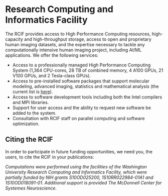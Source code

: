 # Research Computing and Informatics Facility
The RCIF provides access to High Performance Computing resources, high-capacity and high-throughput storage, access to open and proprietary human imaging datasets, and the expertise necessary to tackle any computationally intensive human imaging project, including AI/ML applications. We offer the following services:

*   Access to a professionally managed High Performance Computing System (1,364 CPU-cores, 28 TB of combined memory, 4 A100 GPUs, 21 V100 GPUs, and 2 Tesla-class GPUs).
*   Access to pre-installed software packages that support molecular modeling, advanced imaging, statistics and mathematical analysis (the current list is [here](https://sites.wustl.edu/chpc/resources/software/)).
*   Access to software development tools including both the Intel compilers and MPI libraries.
*   Support for user access and the ability to request new software be added to the system.
*   Consultation with RCIF staff on parallel computing and software optimization.

## Citing the RCIF
In order to participate in future funding opportunities, we need you, the users, to cite the RCIF in your publications:

_Computations were performed using the facilities of the Washington University Research Computing and Informatics Facility, which were partially funded by NIH grants S10OD025200, 1S10RR022984-01A1 and 1S10OD018091-01. Additional support is provided The McDonnell Center for Systemes Neuroscience._